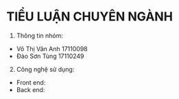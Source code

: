 # TIỂU LUẬN CHUYÊN NGÀNH

1. Thông tin nhóm:  
- Võ Thị Vân Anh    17110098
- Đào Sơn Tùng      17110249

2. Công nghệ sử dụng:
- Front end: 
- Back end: 


